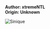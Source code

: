 <b>Author: xtremeNTL</b><br>
<b>Origin: Unknown</b><br>

![Sinique](https://github.com/yuankong666/Ultimate-RAT-Collection/assets/128066597/44f1636b-e3e1-422e-9701-b1ff0d4d4bcd)
